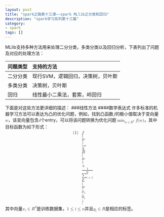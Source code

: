 ```yaml
---
layout: post
title: "spark之路第十三课——spark MLlib之分类和回归"
description: "spark学习系列第十三篇"
category: 
- spark
tags: []
---
```


MLlib支持多种方法用来处理二分分类，多类分类以及回归分析，下表列出了问题及对应的处理方法：
<table>
<thead>
<tr class="header">
<th align="left">问题类型</th>
<th align="left">支持的方法</th>
</tr>
</thead>
<tbody>
<tr class="odd">
<td align="left">二分分类</td>
<td align="left">现行SVM，逻辑回归，决策树，贝叶斯</td>
</tr>
<tr class="even">
<td align="left">多类分类</td>
<td align="left">决策树，贝叶斯</td>
</tr>
<tr class="odd">
<td align="left">回归</td>
<td align="left">线性最小二乘法，套索，岭回归</td>
</tr>
</tbody>
</table>
下面是对这些方法更详细的描述：
###线性方法
####数学表达式
许多标准的机器学习方法可以表达为凸的优化问题，例如，找到凸函数<math xmlns="http://www.w3.org/1998/Math/MathML">
<mi>f</mi>
</math>的极小值取决于变向量<math xmlns="http://www.w3.org/1998/Math/MathML">
<mrow class="MJX-TeXAtom-ORD">
  <mi mathvariant="bold">w</mi>
</mrow>
</math>，该变向量包含<math xmlns="http://www.w3.org/1998/Math/MathML">
<mi>d</mi>
</math>个entry，可以将该问题转换为优化问题<math xmlns="http://www.w3.org/1998/Math/MathML">
  <munder>
    <mo form="prefix" movablelimits="true">min</mo>
    <mrow class="MJX-TeXAtom-ORD">
      <mrow class="MJX-TeXAtom-ORD">
        <mi mathvariant="bold">w</mi>
      </mrow>
      <mo>&#x2208;<!-- ∈ --></mo>
      <msup>
        <mrow class="MJX-TeXAtom-ORD">
          <mi mathvariant="double-struck">R</mi>
        </mrow>
        <mi>d</mi>
      </msup>
    </mrow>
  </munder>
  <mspace width="thickmathspace" />
  <mi>f</mi>
  <mo stretchy="false">(</mo>
  <mrow class="MJX-TeXAtom-ORD">
    <mi mathvariant="bold">w</mi>
  </mrow>
  <mo stretchy="false">)</mo>
</math>，其中目标函数为如下形式：
<math xmlns="http://www.w3.org/1998/Math/MathML" display="block">
<mtable>
  <mlabeledtr>
    <mtd id="mjx-eqn-eqregPrimal">
      <mtext>(1)</mtext>
    </mtd>
    <mtd>
      <mi>f</mi>
      <mo stretchy="false">(</mo>
      <mrow class="MJX-TeXAtom-ORD">
        <mi mathvariant="bold">w</mi>
      </mrow>
      <mo stretchy="false">)</mo>
      <mo>:=</mo>
      <mi>&#x03BB;<!-- λ --></mi>
      <mspace width="thinmathspace" />
      <mi>R</mi>
      <mo stretchy="false">(</mo>
      <mrow class="MJX-TeXAtom-ORD">
        <mi mathvariant="bold">w</mi>
      </mrow>
      <mo stretchy="false">)</mo>
      <mo>+</mo>
      <mfrac>
        <mn>1</mn>
        <mi>n</mi>
      </mfrac>
      <munderover>
        <mo>&#x2211;<!-- ∑ --></mo>
        <mrow class="MJX-TeXAtom-ORD">
          <mi>i</mi>
          <mo>=</mo>
          <mn>1</mn>
        </mrow>
        <mi>n</mi>
      </munderover>
      <mi>L</mi>
      <mo stretchy="false">(</mo>
      <mrow class="MJX-TeXAtom-ORD">
        <mi mathvariant="bold">w</mi>
      </mrow>
      <mo>;</mo>
      <msub>
        <mrow class="MJX-TeXAtom-ORD">
          <mi mathvariant="bold">x</mi>
        </mrow>
        <mi>i</mi>
      </msub>
      <mo>,</mo>
      <msub>
        <mi>y</mi>
        <mi>i</mi>
      </msub>
      <mo stretchy="false">)</mo>
      <mtext>&#xA0;</mtext>
      <mo>.</mo>
    </mtd>
  </mlabeledtr>
</mtable>
</math>
其中向量<math xmlns="http://www.w3.org/1998/Math/MathML">
  <msub>
    <mrow class="MJX-TeXAtom-ORD">
      <mi mathvariant="bold">x</mi>
    </mrow>
    <mi>i</mi>
  </msub>
  <mo>&#x2208;<!-- ∈ --></mo>
  <msup>
    <mrow class="MJX-TeXAtom-ORD">
      <mi mathvariant="double-struck">R</mi>
    </mrow>
    <mi>d</mi>
  </msup>
</math>是训练数据集，<math xmlns="http://www.w3.org/1998/Math/MathML">
  <mn>1</mn>
  <mo>&#x2264;<!-- ≤ --></mo>
  <mi>i</mi>
  <mo>&#x2264;<!-- ≤ --></mo>
  <mi>n</mi>
</math>并且<math xmlns="http://www.w3.org/1998/Math/MathML">
  <msub>
    <mi>y</mi>
    <mi>i</mi>
  </msub>
  <mo>&#x2208;<!-- ∈ --></mo>
  <mrow class="MJX-TeXAtom-ORD">
    <mi mathvariant="double-struck">R</mi>
  </mrow>
</math>是相应的标签。